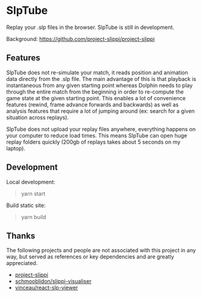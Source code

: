 # SlpTube

Replay your .slp files in the browser. SlpTube is still in development.

Background: https://github.com/project-slippi/project-slippi

## Features

SlpTube does not re-simulate your match, it reads position and animation data directly from the .slp file. The main advantage of this is that playback is instantaneous from any given starting point whereas Dolphin needs to play through the entire match from the beginning in order to re-compute the game state at the given starting point. This enables a lot of convenience features (rewind, frame advance forwards and backwards) as well as analysis features that require a lot of jumping around (ex: search for a given situation across replays). 

SlpTube does not upload your replay files anywhere, everything happens on your computer to reduce load times. This means SlpTube can open huge replay folders quickly (200gb of replays takes about 5 seconds on my laptop).  

## Development

Local development:
> yarn start

Build static site:
> yarn build

## Thanks

The following projects and people are not associated with this project in any way, but served as references or key dependencies and are greatly appreciated.
- [project-slippi](https://github.com/project-slippi)
- [schmooblidon/slippi-visualiser](https://github.com/schmooblidon/slippi-visualiser)
- [vinceau/react-slp-viewer](https://github.com/vinceau/react-slp-viewer)
